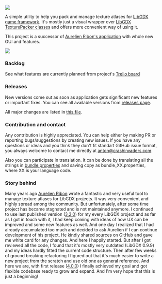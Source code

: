 ![](https://i.imgur.com/7aOmSQb.png)

A simple utility to help you pack and manage texture atlases for [LibGDX game framework](https://github.com/libgdx/libgdx).
It's mostly just a visual wrapper over [LibGDX TexturePacker classes](https://github.com/libgdx/libgdx/wiki/Texture-packer)
and offers more convenient way of using it.

This project is a successor of [Aurelien Ribon's application](http://www.aurelienribon.com/blog/2012/06/texturepacker-gui-support-for-multiple-packs/) with whole new GUI and features.

![](http://i.imgur.com/tEFWr68.png)

### Backlog
See what features are currently planned from project's [Trello board](https://trello.com/b/mugauAoC)

### Releases
New versions come out as soon as application gets significant new features or important fixes. You can see all available versions from [releases page](https://github.com/crashinvaders/gdx-texture-packer-gui/releases).

All major changes are listed in [this file](https://github.com/crashinvaders/gdx-texture-packer-gui/blob/master/CHANGES).

### Contribution and contact
Any contribution is highly appreciated. You can help either by making PR or reporting bugs/suggestions by creating new issues.
If you have any questions or ideas and you think they don't fit standart GitHub issue format, you always welcome to contact me directly at anton@crashinvaders.com

Also you can participate in translation. It can be done by translating all the strings in [bundle.properties](https://github.com/crashinvaders/gdx-texture-packer-gui/blob/master/core/assets/i18n/bundle.properties) and saving copy as bundle_XX.properties, where XX is your language code.

### Story behind
Many years ago [Aurelien Ribon](https://github.com/aurelienRibon) wrote a fantastic and very useful tool to manage texture atlases for LibGDX projects. It was very convenient and highly spread among the community. But unfortunately, after some time project has became stagnated and is not maintained anymore. I continued to use last published version ([3.2.0](https://code.google.com/archive/p/libgdx-texturepacker-gui/)) for my every LibGDX project and as far as I got in touch with it, I had keep coming with ideas of how UX can be improved and some new features as well. And one day I realized that I had already accumulated too much and decided to ask Aurelien if I can continue development of his project. He kindly shared sources on GitHub and gave me white card for any changes. And here I happily started. But after I got reviewed all the code, I found that it's mostly very outdated (LibGDX 0.9.9) and my ideas hardly fitted the current code structure. Then after few weeks of ground breaking refactoring I figured out that it's much easier to write a new project from the scratch and use old one as general reference. And here we are, with first release ([4.0.0](https://github.com/crashinvaders/gdx-texture-packer-gui/releases/tag/4.0.0)) I finally achieved my goal and got flexible codebase ready to grow and expand. And I'm very hope that this is just a beginning!
